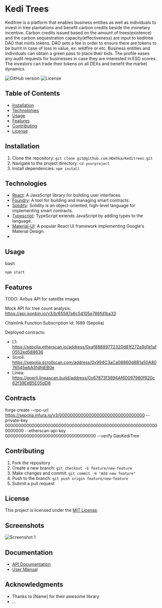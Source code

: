 # Kedi Trees

Keditree is a platform that enables business entities as well as individuals to invest in tree plantations and benefit carbon credits beside the monetary incentive. Carbon credits issued based on the amount of trees(existence) and the carbon sequestration capacity(effectiveness) are input to keditree DAO that mints tokens. DAO sets a fee in order to ensure there are tokens to be burnt in case of loss in value, ex: wildfire or etc.
Business entities and individuals can obtain a green pass to place their bids. The profile eases any audit requests for businesses in case they are interested in ESG scores.
The investors can trade their tokens on all DEXs and benefit the market dynamics.

![GitHub version](https://img.shields.io/badge/version-1.0.0-blue.svg)
![License](https://img.shields.io/badge/license-MIT-green.svg)

## Table of Contents

- [Installation](#installation)
- [Technolohies](#technologies)
- [Usage](#usage)
- [Features](#features)
- [Contributing](#contributing)
- [License](#license)

## Installation

1. Clone the repository: `git clone git@github.com:HDehka/Keditrees.git`
2. Navigate to the project directory: `cd yourproject`
3. Install dependencies: `npm install`

## Technologies

- [React](https://reactjs.org/): A JavaScript library for building user interfaces.
- [Foundry](https://foundry.sh/): A tool for building and managing smart contracts.
- [Solidity](https://docs.soliditylang.org/en/v0.8.23/): Solidity is an object-oriented, high-level language for implementing smart contracts.
- [Typescript](https://www.typescriptlang.org/): TypeScript extends JavaScript by adding types to the language.
- [Material-UI](https://material-ui.com/): A popular React UI framework implementing Google's Material Design.
- 

## Usage

bash

```
npm start
```

## Features

TODO: Airbus API for satellite images

Mock API for tree count analysis: https://api.jsonbin.io/v3/b/65587a6c54105e766fd1ba33

Chainlink Function Subscription Id: 1689 (Sepolia)

Deployed contracts:
- L1: https://sepolia.etherscan.io/address/0xaf88889772320d81f272a9d1e1af0552ed588636 
- Scroll: https://sepolia.scrollscan.com/address/0x994C3aCa08860d8B1a50A8076545eAA3fdfdEB0e
- Linea: https://goerli.lineascan.build/address/0x67873f3694Af60097980f920c62f39EeB5E05dD8

## Contracts

forge create --rpc-url https://sepolia.infura.io/v3/00000000000000000000000000000000 --private-key 0000000000000000000000000000000000000000000000000000000000000000 --etherscan-api-key 0000000000000000000000000000000000 --verify DaoKediTree

## Contributing

1. Fork the repository
2. Create a new branch: `git checkout -b feature/new-feature`
3. Make changes and commit: `git commit -m "Add new feature"`
4. Push to the branch: `git push origin feature/new-feature`
5. Submit a pull request

## License

This project is licensed under the [MIT License](LICENSE).

## Screenshots

![Screenshot 1](screenshots/screenshot1.png)

## Documentation

- [API Documentation](docs/api.md)
- [User Manual](docs/user-manual.md)

## Acknowledgments

- Thanks to [Name] for their awesome library
- ...

